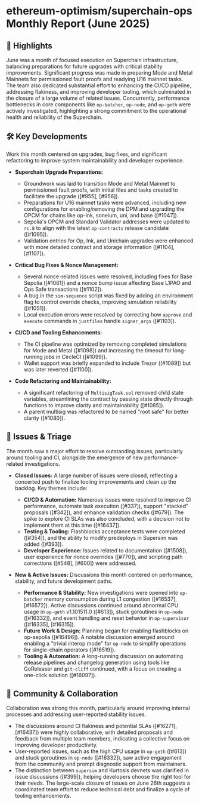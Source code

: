 # ethereum-optimism/superchain-ops Monthly Report (June 2025)

## 🚀 Highlights
June was a month of focused execution on Superchain infrastructure, balancing preparations for future upgrades with critical stability improvements. Significant progress was made in preparing Mode and Metal Mainnets for permissioned fault proofs and readying U16 mainnet tasks. The team also dedicated substantial effort to enhancing the CI/CD pipeline, addressing flakiness, and improving developer tooling, which culminated in the closure of a large volume of related issues. Concurrently, performance bottlenecks in core components like `op-batcher`, `op-node`, and `op-geth` were actively investigated, highlighting a strong commitment to the operational health and reliability of the Superchain.

## 🛠️ Key Developments
Work this month centered on upgrades, bug fixes, and significant refactoring to improve system maintainability and developer experience.

-   **Superchain Upgrade Preparations:**
    -   Groundwork was laid to transition Mode and Metal Mainnet to permissioned fault proofs, with initial files and tasks created to facilitate the upgrade ([#955], [#956]).
    -   Preparations for U16 mainnet tasks were advanced, including new configurations for enabling/removing the DPM and upgrading the OPCM for chains like op-ink, soneium, uni, and base ([#1047]).
    -   Sepolia's OPCM and Standard Validator addresses were updated to `rc.8` to align with the latest `op-contracts` release candidate ([#1095]).
    -   Validation entries for Op, Ink, and Unichain upgrades were enhanced with more detailed contract and storage information ([#1104], [#1107]).

-   **Critical Bug Fixes & Nonce Management:**
    -   Several nonce-related issues were resolved, including fixes for Base Sepolia ([#1061]) and a nonce bump issue affecting Base L1PAO and Ops Safe transactions ([#1102]).
    -   A bug in the `sim-sequence` script was fixed by adding an environment flag to control override checks, improving simulation reliability ([#1051]).
    -   Local execution errors were resolved by correcting how `approve` and `execute` commands in `justfiles` handle `signer_args` ([#1103]).

-   **CI/CD and Tooling Enhancements:**
    -   The CI pipeline was optimized by removing completed simulations for Mode and Metal ([#1098]) and increasing the timeout for long-running jobs in CircleCI ([#1099]).
    -   Wallet support was briefly expanded to include Trezor ([#1089]) but was later reverted ([#1100]).

-   **Code Refactoring and Maintainability:**
    -   A significant refactoring of `MultisigTask.sol` removed child state variables, streamlining the contract by passing state directly through functions to improve clarity and maintainability ([#1085]).
    -   A parent multisig was refactored to be named "root safe" for better clarity ([#1080]).

## 🐛 Issues & Triage
The month saw a major effort to resolve outstanding issues, particularly around tooling and CI, alongside the emergence of new performance-related investigations.

-   **Closed Issues:**
    A large number of issues were closed, reflecting a concerted push to finalize tooling improvements and clean up the backlog. Key themes include:
    -   **CI/CD & Automation:** Numerous issues were resolved to improve CI performance, automate task execution ([#337]), support "stacked" proposals ([#342]), and enhance validation checks ([#679]). The spike to explore CI SLAs was also concluded, with a decision not to implement them at this time ([#16437]).
    -   **Testing & Tooling:** Flashblocks acceptance tests were completed ([#354]), and the ability to modify predeploys in Supersim was added ([#393]).
    -   **Developer Experience:** Issues related to documentation ([#1508]), user experience for nonce overrides ([#770]), and scripting path corrections ([#548], [#600]) were addressed.

-   **New & Active Issues:**
    Discussions this month centered on performance, stability, and future development paths.
    -   **Performance & Stability:** New investigations were opened into `op-batcher` memory consumption during L1 congestion ([#16537], [#16572]). Active discussions continued around abnormal CPU usage in `op-geth` v1.101511.0 ([#613]), stuck goroutines in `op-node` ([#16332]), and event handling and reset behavior in `op-supervisor` ([#16335], [#16315]).
    -   **Future Work & Design:** Planning began for enabling flashblocks on op-sepolia ([#16496]). A notable discussion emerged around enabling a "trivial interop mode" for `op-node` to simplify operations for single-chain operators ([#16519]).
    -   **Tooling & Automation:** A long-running discussion on automating release pipelines and changelog generation using tools like GoReleaser and `git-cliff` continued, with a focus on creating a one-click solution ([#16097]).

## 💬 Community & Collaboration
Collaboration was strong this month, particularly around improving internal processes and addressing user-reported stability issues.

-   The discussions around CI flakiness and potential SLAs ([#16271], [#16437]) were highly collaborative, with detailed proposals and feedback from multiple team members, indicating a collective focus on improving developer productivity.
-   User-reported issues, such as the high CPU usage in `op-geth` ([#613]) and stuck goroutines in `op-node` ([#16332]), saw active engagement from the community and prompt diagnostic support from maintainers.
-   The distinction between `supersim` and Kurtosis devnets was clarified in issue discussions ([#399]), helping developers choose the right tool for their needs. The large-scale closure of issues on June 26th suggests a coordinated team effort to reduce technical debt and finalize a cycle of tooling enhancements.